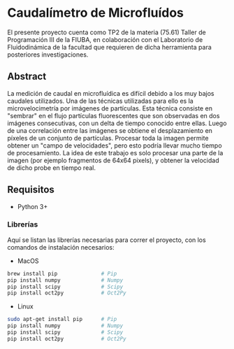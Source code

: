 # Caudalímetro de Microfluídos

El presente proyecto cuenta como TP2 de la materia (75.61) Taller de Programación III de la FIUBA, en colaboración con el Laboratorio de Fluidodinámica de la facultad que requieren de dicha herramienta para posteriores investigaciones.

## Abstract

La medición de caudal en microfluídica es difícil debido a los muy bajos caudales utilizados. Una de las técnicas utilizadas para ello es la microvelocimetría por imágenes de partículas. Esta técnica consiste en "sembrar" en el flujo partículas fluorescentes que son observadas en dos imágenes consecutivas, con un delta de tiempo conocido entre ellas. Luego de una correlación entre las imágenes se obtiene el desplazamiento en píxeles de un conjunto de partículas. Procesar toda la imagen permite obtener un "campo de velocidades", pero esto podría llevar mucho tiempo de procesamiento. La idea de este trabajo es solo procesar una parte de la imagen (por ejemplo fragmentos de 64x64 pixels), y obtener la velocidad de dicho probe en tiempo real.

## Requisitos

* Python 3+

### Librerías

Aquí se listan las librerías necesarias para correr el proyecto, con los comandos de instalación necesarios:

* MacOS

```bash
brew install pip              # Pip
pip install numpy             # Numpy
pip install scipy             # Scipy
pip install oct2py            # Oct2Py
```

* Linux

```bash
sudo apt-get install pip      # Pip
pip install numpy             # Numpy
pip install scipy             # Scipy
pip install oct2py            # Oct2Py
```
